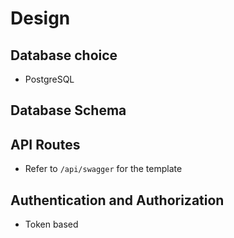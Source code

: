 # Design

## Database choice

- PostgreSQL

## Database Schema

## API Routes

- Refer to `/api/swagger` for the template

## Authentication and Authorization

- Token based
